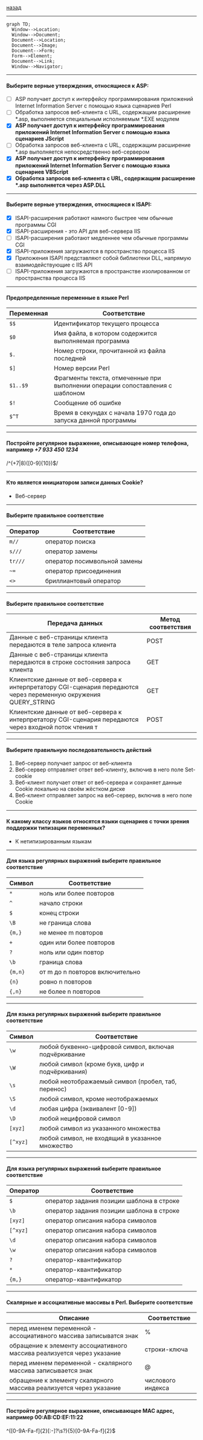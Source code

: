 [назад](web.md)
***
```mermaid
graph TD;
  Window-->Location;
  Window-->Document;
  Document-->Location;
  Document-->Image;
  Document-->Form;
  Form-->Element;
  Document-->Link;
  Window-->Navigator;
```
***
#### Выберите верные утверждения, относящиеся к ASP:
- [ ] ASP получает доступ к интерфейсу программирования приложений Internet Information Server с помощью языка сценариев Perl
- [ ] Обработка запросов веб-клиента с URL, содержащим расширение *.asp, выполняется специальным исполняемым *.EXE модулем
- [x] **ASP получает доступ к интерфейсу программирования приложений Internet Information Server с помощью языка сценариев JScript**
- [ ] Обработка запросов веб-клиента с URL, содержащим расширение *.asp выполняется непосредственно веб-сервером
- [x] **ASP получает доступ к интерфейсу программирования приложений Internet Information Server с помощью языка сценариев VBScript**
- [x] **Обработка запросов веб-клиента с URL, содержащим расширение   \*.asp выполняется через ASP.DLL**
***
#### Выберите верные утверждения, относящиеся к ISAPI:
- [x] ISAPI-расширения работают намного быстрее чем обычные программы CGI
- [x] ISAPI-расширения - это API для веб-сервера IIS
- [ ] ISAPI-расширения работают медленнее чем обычные программы CGI
- [x] ISAPI-приложения загружаются в пространство процесса IIS
- [x] Приложения ISAPI представляют собой библиотеки DLL, напрямую взаимодействующие с IIS API
- [ ] ISAPI-приложения загружаются в пространстве изолированном от пространства процесса IIS
***
#### Предопределенные переменные в языке Perl
| **Переменная** | **Соответствие**                                                             |
|----------------|-----------------------------------------------------------------------------|
| `$$`           | Идентификатор текущего процесса                                             |
| `$0`           | Имя файла, в котором содержится выполняемая программа                      |
| `$.`           | Номер строки, прочитанной из файла последней                               |
| `$]`           | Номер версии Perl                                                           |
| `$1..$9`       | Фрагменты текста, отмеченные при выполнении операции сопоставления с шаблоном |
| `$!`           | Сообщение об ошибке                                                         |
| `$^T`          | Время в секундах с начала 1970 года до запуска данной программы             |
***
#### Постройте регулярное выражение, описывающее номер телефона, например _+7 933 450 1234_
/^(\+7|8)([0-9]{10})$/
***
#### Кто является инициатором записи данных Cookie?
+ Веб-сервер
***
#### Выберите правильное соответствие
| **Оператор** | **Соответствие**           |
|--------------|----------------------------|
| `m//`        | оператор поиска            |
| `s///`       | оператор замены            |
| `tr///`      | оператор посимвольной замены |
| `~=`         | оператор присоединения     |
| `<>`         | бриллиантовый оператор     |
***
#### Выберите правильное соответствие
| **Передача данных**                                                                                               | **Метод соответствия** |
|---------------------------------------------------------                                                          |-----------|
| Данные с веб-страницы клиента передаются в теле запроса клиента                                                   | POST      |
| Данные с веб-страницы клиента передаются в строке состояния запроса клиента                                       | GET       |
| Клиентские данные от веб-сервера к интерпретатору CGI-сценария передаются через переменную окружения QUERY_STRING | GET       |
| Клиентские данные от веб-сервера к интерпретатору CGI-сценария передаются через входной поток чтения т            | POST      |
***
#### Выберите правильную последовательность действий
1) Веб-сервер получает запрос от веб-клиента
2) Веб-сервер отправляет ответ веб-клиенту, включив в него поле Set-cookie
3) Веб-клиент получает ответ от веб-сервера и сохраняет данные Cookie локально на своём жёстком диске
4) Веб-клиент отправляет запрос на веб-сервер, включив в него поле Cookie
***
#### К какому классу языков относятся языки сценариев с точки зрения поддержки типизации переменных?
+ К нетипизированным языкам
***
#### Для языка регулярных выражений выберите правильное соответствие
| **Символ** | **Соответствие**                 |
|------------|----------------------------------|
| `*`        | ноль или более повторов          |
| `^`        | начало строки                    |
| `$`        | конец строки                     |
| `\B`       | не граница слова                 |
| `{m,}`     | не менее m повторов              |
| `+`        | один или более повторов          |
| `?`        | ноль или один повтор             |
| `\b`       | граница слова                    |
| `{m,n}`    | от m до n повторов включительно  |
| `{n}`      | ровно n повторов                 |
| `{,n}`     | не более n повторов              |
***
#### Для языка регулярных выражений выберите правильное соответствие
| **Символ**     | **Соответствие**                                      |
|----------------|--------------------------------------------------|
| `\w`           | любой буквенно-цифровой символ, включая подчёркивание |
| `\W`           | любой символ (кроме букв, цифр и подчёркивания)   |
| `\s`           | любой неотображаемый символ (пробел, таб, перенос) |
| `\S`           | любой символ, кроме неотображаемых               |
| `\d`           | любая цифра (эквивалент [0-9])                   |
| `\D`           | любой нецифровой символ                          |
| `[xyz]`        | любой символ из указанного множества             |
| `[^xyz]`       | любой символ, не входящий в указанное множество  |
***
#### Для языка регулярных выражений выберите правильное соответствие
| **Оператор** | **Соответствие**                          |
|--------------|---------------------------------------|
| `$`          | оператор задания позиции шаблона в строке |
| `\b`         | оператор задания позиции шаблона в строке |
| `[xyz]`      | оператор описания набора символов     |
| `[^xyz]`     | оператор описания набора символов     |
| `\d`         | оператор описания набора символов     |
| `\w`         | оператор описания набора символов     |
| `?`          | оператор-квантификатор                |
| `*`          | оператор-квантификатор                |
| `{m,}`       | оператор-квантификатор                |
***
#### Скалярные и ассоциативные массивы в Perl. Выберите соответствие
| **Описание**                                                         | **Соответствие** |
|--------------                                                         |-------------|
| перед именем переменной - ассоциативного массива записыватся знак          | % |
| обращение к элементу ассоциативного массива реализуется через указание | строки-ключа |
| перед именем переменной - скалярного массива записывается знак             | @ |
| обращение к элементу скалярного массива реализуется через указание | числового индекса |
***
#### Постройте регулярное выражение, описывающее MAC адрес, например 00:AB:CD:EF:11:22
^([0-9A-Fa-f]{2}[:\-]?\s?){5}[0-9A-Fa-f]{2}$


